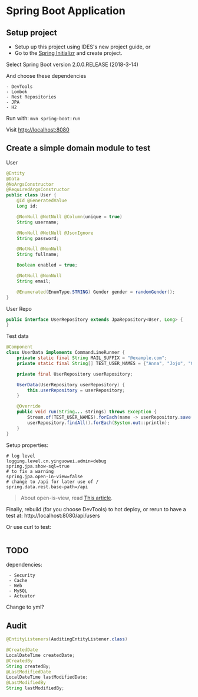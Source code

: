 # Spring Boot Application

## Setup project

- Setup up this project using IDES's new project guide, or
- Go to the [Spring Initializr](http://start.spring.io/) and create project.

Select Spring Boot version 2.0.0.RELEASE (2018-3-14)

And choose these dependencies
 ```
 - DevTools
 - Lombok
 - Rest Repositories
 - JPA
 - H2
```

Run with: `mvn spring-boot:run`

Visit [http://localhost:8080](http://localhost:8080)

## Create a simple domain module to test

User
```java
@Entity
@Data
@NoArgsConstructor
@RequiredArgsConstructor
public class User {
    @Id @GeneratedValue
    Long id;

    @NonNull @NotNull @Column(unique = true)
    String username;

    @NonNull @NotNull @JsonIgnore
    String password;

    @NotNull @NonNull
    String fullname;

    Boolean enabled = true;

    @NotNull @NonNull
    String email;

    @Enumerated(EnumType.STRING) Gender gender = randomGender();
}
```
User Repo
```java
public interface UserRepository extends JpaRepository<User, Long> {
}
```
Test data
```java
@Component
class UserData implements CommandLineRunner {
    private static final String MAIL_SUFFIX = "@example.com";
    private static final String[] TEST_USER_NAMES = {"Anna", "Jojo", "Gary"};

    private final UserRepository userRepository;

    UserData(UserRepository userRepository) {
        this.userRepository = userRepository;
    }

    @Override
    public void run(String... strings) throws Exception {
        Stream.of(TEST_USER_NAMES).forEach(name -> userRepository.save(new User(name.toLowerCase(), PASSWORD, name, name.toLowerCase() + MAIL_SUFFIX)));
        userRepository.findAll().forEach(System.out::println);
    }
}

```

Setup properties:
```properties
# log level
logging.level.cn.yinguowei.admin=debug
spring.jpa.show-sql=true
# to fix a warning 
spring.jpa.open-in-view=false
# change to /api for later use of /
spring.data.rest.base-path=/api
```

> About open-is-view, read [This article](https://github.com/spring-projects/spring-boot/issues/7107).

Finally, rebuild (for you choose DevTools) to hot deploy, or rerun to have a test at: http://localhost:8080/api/users

Or use curl to test:
```shell

```

## TODO

dependencies:
```
 - Security
 - Cache
 - Web
 - MySQL
 - Actuator
```

Change to yml?

## Audit
```java
@EntityListeners(AuditingEntityListener.class)
```

```java
@CreatedDate
LocalDateTime createdDate;
@CreatedBy
String createdBy;
@LastModifiedDate
LocalDateTime lastModifiedDate;
@LastModifiedBy
String lastModifiedBy;
```